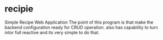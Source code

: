 # recipie
Simple Recipe Web Application
The point of this program is that make the backend configuration ready for CRUD operation.
also has capability to turn intor full reactive and its very simple to do that. 
